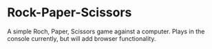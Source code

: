 # Rock-Paper-Scissors

A simple Roch, Paper, Scissors game against a computer.
Plays in the console currently, but will add browser functionality.
